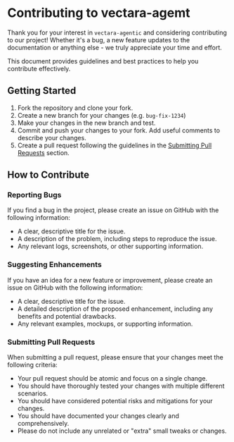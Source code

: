 # Contributing to vectara-agemt

Thank you for your interest in `vectara-agentic` and considering contributing to our project! 
Whether it's a bug, a new feature updates to the documentation or anything else - we truly appreciate your time and effort.

This document provides guidelines and best practices to help you contribute effectively.

## Getting Started

1. Fork the repository and clone your fork.
2. Create a new branch for your changes (e.g. `bug-fix-1234`)
3. Make your changes in the new branch and test.
4. Commit and push your changes to your fork. Add useful comments to describe your changes.
6. Create a pull request following the guidelines in the [Submitting Pull Requests](#submitting-pull-requests) section.

## How to Contribute

### Reporting Bugs

If you find a bug in the project, please create an issue on GitHub with the following information:

- A clear, descriptive title for the issue.
- A description of the problem, including steps to reproduce the issue.
- Any relevant logs, screenshots, or other supporting information.

### Suggesting Enhancements

If you have an idea for a new feature or improvement, please create an issue on GitHub with the following information:

- A clear, descriptive title for the issue.
- A detailed description of the proposed enhancement, including any benefits and potential drawbacks.
- Any relevant examples, mockups, or supporting information.

### Submitting Pull Requests

When submitting a pull request, please ensure that your changes meet the following criteria:

- Your pull request should be atomic and focus on a single change.
- You should have thoroughly tested your changes with multiple different scenarios.
- You should have considered potential risks and mitigations for your changes.
- You should have documented your changes clearly and comprehensively.
- Please do not include any unrelated or "extra" small tweaks or changes.
